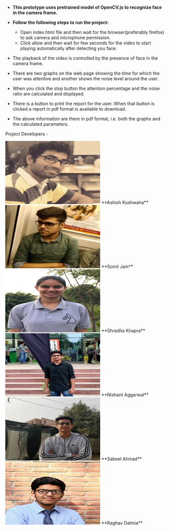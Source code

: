 * **This prototype uses pretrained model of OpenCV.js to recognize face in the camera frame.**

* **Follow the following steps to run the project:**
    * Open index.html file and then wait for the browser(preferably firefox) to ask camera and microphone permission.
    * Click allow and then wait for few seconds for the video to start playing automatically after detecting you face.

* The playback of the video is controlled by the presence of face in the camera frame.
* There are two graphs on the web page showing the time for which the user was attentive and another shows the noise level       around the user.
* When you click the stop button the attention percentage and the noise ratio are calculated and displayed.
* There is a button to print the report for the user. When that button is clicked a report in pdf format is available to download.
* The above information are there in pdf format, i.e. both the graphs and the calculated parameters.



Project Developers - 

<img src="/Presentation-and-QnA/photos/Ashish.jpg" width="300" height="200" />
 **Ashish Kushwaha** 
<img src="/Presentation-and-QnA/photos/Somil.jpeg" width="300" height="200" />
 **Somil Jain**
<img src="/Presentation-and-QnA/photos/Shradha.jpeg" width="300" height="200" />
 **Shradha Khapra**
<img src="/Presentation-and-QnA/photos/Nishant.jpeg" width="300" height="200" />
 **Nishant Aggarwal**
<img src="/Presentation-and-QnA/photos/Sabeel.jpeg" width="300" height="200" />
 **Sabeel Ahmad**
<img src="/Presentation-and-QnA/photos/Raghav.jpeg" width="300" height="200" />
 **Raghav Dalmia**




